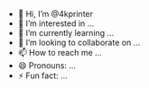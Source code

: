 - 👋 Hi, I’m @4kprinter
- 👀 I’m interested in ...
- 🌱 I’m currently learning ...
- 💞️ I’m looking to collaborate on ...
- 📫 How to reach me ...
- 😄 Pronouns: ...
- ⚡ Fun fact: ...

<!---
4kprinter/4kprinter is a ✨ special ✨ repository because its `README.md` (this file) appears on your GitHub profile.
You can click the Preview link to take a look at your changes.
--->
